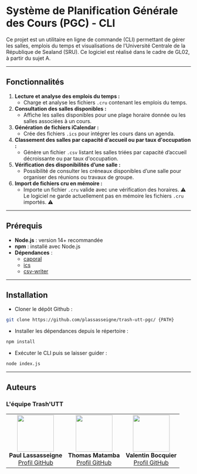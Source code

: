 # Système de Planification Générale des Cours (PGC) - CLI

Ce projet est un utilitaire en ligne de commande (CLI) permettant de gérer les salles, emplois du temps et visualisations de l’Université Centrale de la République de Sealand (SRU). Ce logiciel est réalisé dans le cadre de GL02, à partir du sujet A.

---

## Fonctionnalités

1. **Lecture et analyse des emplois du temps :**
    - Charge et analyse les fichiers `.cru` contenant les emplois du temps.
2. **Consultation des salles disponibles :**
    - Affiche les salles disponibles pour une plage horaire donnée ou les salles associées à un cours.
3. **Génération de fichiers iCalendar :**
    - Crée des fichiers `.ics` pour intégrer les cours dans un agenda.
4. **Classement des salles par capacité d’accueil ou par taux d'occupation :**
    - Génère un fichier `.csv` listant les salles triées par capacité d’accueil décroissante ou par taux d'occupation.
5. **Vérification des disponibilités d’une salle :**
    - Possibilité de consulter les créneaux disponibles d’une salle pour organiser des réunions ou travaux de groupe.
6. **Import de fichiers cru en mémoire :**
    - Importe un fichier `.cru` valide avec une vérification des horaires.
    ⚠️ Le logiciel ne garde actuellement pas en mémoire les fichiers `.cru` importés. ⚠️

---

## Prérequis

- **Node.js** : version 14+ recommandée
- **npm** : installé avec Node.js
- **Dépendances** :
    - [caporal](https://caporal.io/)
    - [ics](https://www.npmjs.com/package/ics)
    - [csv-writer](https://www.npmjs.com/package/csv-writer)

---

## Installation

- Cloner le dépôt Github :
```bash
git clone https://github.com/plassasseigne/trash-utt-pgc/ {PATH}
```

- Installer les dépendances depuis le répertoire :
```bash
npm install
```

- Exécuter le CLI puis se laisser guider :
```bash
node index.js
```

---

## Auteurs

<h3>L'équipe Trash'UTT</h3>

<table>
  <tr>
    <td align="center">
      <img src="https://github.com/plassasseigne.png" width="100" height="100"><br>
      <strong>Paul Lassasseigne</strong><br>
      <a href="https://github.com/plassasseigne">Profil GitHub</a>
    </td>
    <td align="center">
      <img src="https://github.com/no-penpen.png" width="100" height="100"><br>
      <strong>Thomas Matamba</strong><br>
      <a href="https://github.com/no-penpen">Profil GitHub</a>
    </td>
    <td align="center">
      <img src="https://github.com/vltbcq.png" width="100" height="100"><br>
      <strong>Valentin Bocquier</strong><br>
      <a href="https://github.com/vltbcq">Profil GitHub</a>
    </td>
  </tr>
</table>
